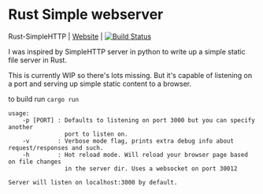 # Rust Simple webserver

Rust-SimpleHTTP | [Website](http://www.banyango.com/rust-simplehttp/) | [![Build Status](https://travis-ci.org/Banyango/rust-simplehttp.svg?branch=master)](https://travis-ci.org/Banyango/rust-simplehttp)

I was inspired by SimpleHTTP server in python to write up a simple static file server in Rust.

This is currently WIP so there's lots missing. But it's capable of listening on a port and serving up simple static content to a browser.

to build run ```cargo run```

```
usage:
    -p [PORT] : Defaults to listening on port 3000 but you can specify another 
                port to listen on.
    -v        : Verbose mode flag, prints extra debug info about request/responses and such.
    -h        : Hot reload mode. Will reload your browser page based on file changes 
                in the server dir. Uses a websocket on port 30012

Server will listen on localhost:3000 by default.

```
